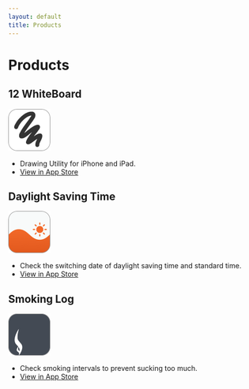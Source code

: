 ```yaml
---
layout: default
title: Products
---
```


# Products

<!--
## Recipe
<img src="img/recipe.png" width="85" height="85" alt="recipe">

- [Help](recipe/index.html)
-->

## 12 WhiteBoard
<img src="img/12board.png" width="85" height="85" alt="12board">

- Drawing Utility for iPhone and iPad.  
- <a href="https://itunes.apple.com/app/id604395964">View in App Store</a>

## Daylight Saving Time
<img src="img/dst.png" width="85" height="85" alt="dst">

- Check the switching date of daylight saving time and standard time.
- <a href="https://itunes.apple.com/app/id1165950653">View in App Store</a>

## Smoking Log
<img src="img/smoke.png" width="85" height="85" alt="smoking log">

- Check smoking intervals to prevent sucking too much.
- <a href="https://itunes.apple.com/app/id1191913194">View in App Store</a>
